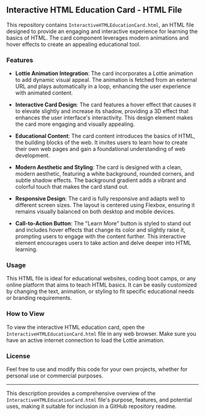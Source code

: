 ## Interactive HTML Education Card - HTML File

This repository contains `InteractiveHTMLEducationCard.html`, an HTML file designed to provide an engaging and interactive experience for learning the basics of HTML. The card component leverages modern animations and hover effects to create an appealing educational tool.

### Features

- **Lottie Animation Integration**: The card incorporates a Lottie animation to add dynamic visual appeal. The animation is fetched from an external URL and plays automatically in a loop, enhancing the user experience with animated content.

- **Interactive Card Design**: The card features a hover effect that causes it to elevate slightly and increase its shadow, providing a 3D effect that enhances the user interface's interactivity. This design element makes the card more engaging and visually appealing.

- **Educational Content**: The card content introduces the basics of HTML, the building blocks of the web. It invites users to learn how to create their own web pages and gain a foundational understanding of web development.

- **Modern Aesthetic and Styling**: The card is designed with a clean, modern aesthetic, featuring a white background, rounded corners, and subtle shadow effects. The background gradient adds a vibrant and colorful touch that makes the card stand out.

- **Responsive Design**: The card is fully responsive and adapts well to different screen sizes. The layout is centered using Flexbox, ensuring it remains visually balanced on both desktop and mobile devices.

- **Call-to-Action Button**: The "Learn More" button is styled to stand out and includes hover effects that change its color and slightly raise it, prompting users to engage with the content further. This interactive element encourages users to take action and delve deeper into HTML learning.

### Usage

This HTML file is ideal for educational websites, coding boot camps, or any online platform that aims to teach HTML basics. It can be easily customized by changing the text, animation, or styling to fit specific educational needs or branding requirements.

### How to View

To view the interactive HTML education card, open the `InteractiveHTMLEducationCard.html` file in any web browser. Make sure you have an active internet connection to load the Lottie animation.

### License

Feel free to use and modify this code for your own projects, whether for personal use or commercial purposes.

---

This description provides a comprehensive overview of the `InteractiveHTMLEducationCard.html` file's purpose, features, and potential uses, making it suitable for inclusion in a GitHub repository readme.
